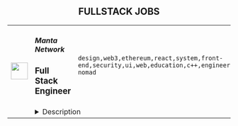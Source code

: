 <div align="center"><h2>FULLSTACK JOBS</h2></div><table><tr>
                <td width="100" height="100" rowspan="2">
                    <img src="https://remoteok.com/assets/img/jobs/d4e2076ffa56fa9f93cc393a342d5a681668842120.peg" width="38px" height="auto">
                </td>
                <td width="300">
                    <h5>Manta Network</h5>
                    <h3>Full Stack Engineer</h3>
                </td>
                <td width="300">
                    <code>design,web3,ethereum,react,system,front-end,security,ui,web,education,c++,engineer,educational,digital nomad</code>
                </td>
                <td width="200">
                <text>4 days ago</text>
                </td>
                <td width="100" rowspan="2">
                <a href="https://remoteOK.com/remote-jobs/remote-full-stack-engineer-manta-network-151196" align="right" target="_blank">Apply</a>
                </td>
            </tr>
            <tr>
                <td colspan="3">
                <details><summary>Description</summary>
                <div><span style="font-size:32px;">About p0xeidon labs</span></div><div><br></div><div>p0xeidon labs, a group developing technologies behind projects including Manta Network, delivers privacy for web3 applications and decentralized assets through use of zero-knowledge proofs. The project is built in accordance with first principles, <span style="font-size:11pt;">by applying cutting-edge cryptographic constructions such as zkSNARKs to design and deploy protocols with high performance and strong privacy/security guarantees. </span>
</div><div><br></div><div><span style="font-size:11pt;">Manta Network is supported by leading investors including Polychain, Multicoin, Binance, CoinFund, and Parafi. The founding team has extensive experience in the blockchain space and come from educational institutions including Harvard and MIT, and leading web3 projects such as Algorand. If you are excited about building privacy-preserving solutions using zero-knowledge proofs, building blockchain applications, or learning about Polkadot ecosystems, then we want to hear from you.</span></div><p></p><h4>Requirement</h4><p></p><p></p><ul>
<li>Proven execution in building React based Web App in Typescript/Javascript</li>
<li>Solid programming skills in at least one system level programming language like Rust, C, or C++ (Rust preferred)</li>
<li>Understanding browser security policies and security best practices in front-end development</li>
<li>Extreme ownership mentality - ability to take extreme ownership and full responsibility of tasks and projects</li>
<li>Passionate in working in Web3 industry</li>
</ul><p></p><h4>Nice to have</h4><p></p><p></p><ul>
<li>Strong understanding of Ethereum smart contracts and best practices</li>
<li>Previous experience in the blockchain industry, particularly around the Ethereum, Polkadot, Avalanche, or Near ecosystem</li>
<li>Experience of quick prototyping and UI design</li>
</ul><div><span style="font-size:24px;">Life at p0xeidon labs</span></div><div><br></div><div>p0xeidon labs is comprised of a diverse and global group of core contributors. We offer a friendly, flexible work environment that provides full-remote opportunities. Our team is full of bright and motivated minds. Despite our geographical diversity, we host events both virtual and physical to promote a strong culture. We also pride ourselves on our ability to move fast as a cohesive team.</div><div><br></div><div><span style="font-size:18px;">Additional Benefits with p0xeidon labs</span></div><div>- Competitive compensation</div><div>- Unlimited PTO</div><div>- Token allocation</div><div>- Remote-first</div><div>- Inclusive team</div><div>- Education opportunites</div><div>- Conference travel</div><div>- Many other benefits! </div><br/><br/>Please mention the word **SAINTLY** and tag RMy44Ni4xMi4xMDU= when applying to show you read the job post completely (#RMy44Ni4xMi4xMDU=). This is a beta feature to avoid spam applicants. Companies can search these words to find applicants that read this and see they're human.
                </details>
                </td>
            </tr></table>